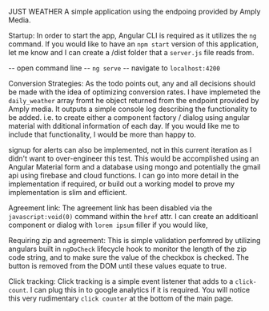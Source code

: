 JUST WEATHER
A simple application using the endpoing provided by Amply Media.

Startup:
In order to start the app, Angular CLI is required as it utilizes the `ng` command.
If you would like to have an `npm start` version of this application, let me know
and I can create a /dist folder that a `server.js` file reads from.

-- open command line
-- `ng serve`
-- navigate to `localhost:4200`

Conversion Strategies:
As the todo points out, any and all decisions should be made with the idea of optimizing
conversion rates. I have implemeted the `daily_weather` array fromt he object returned from
the endpoint provided by Amply media. It outputs a simple console log describing the functionality
to be added. i.e. to create either a component factory / dialog using angular material with dditional
information of each day. If you would like me to include that functionality, I would be more than happy to.

signup for alerts can also be implemented, not in this current iteration as I didn't want to over-engineer this
test. This would be accomplished using an Angular Material form and a database using mongo and potentially the gmail
api using firebase and cloud functions. I can go into more detail in the implementation if required, or build out
a working model to prove my implementation is slim and efficient.

Agreement link:
The agreement link has been disabled via the `javascript:void(0)` command within the `href` attr.
I can create an additioanl component or dialog with `lorem ipsum` filler if you would like,

Requiring zip and agreement:
This is simple validation perfomred by utilizing angulars built in `ngDoCheck` lifecycle hook to
monitor the length of the zip code string, and to make sure the value of the checkbox is checked.
The button is removed from the DOM until these values equate to true.

Click tracking:
Click tracking is a simple event listener that adds to a `click-count`. I can plug this in to google
analytics if it is required. You will notice this very rudimentary `click counter` at the bottom of the
main page.

